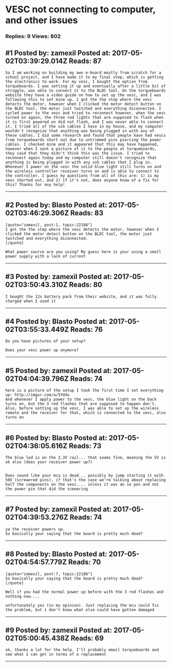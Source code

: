 # VESC not connecting to computer, and other issues

### Replies: 9 Views: 802

## \#1 Posted by: zamexil Posted at: 2017-05-02T03:39:29.014Z Reads: 87

```
So I am working on building my own e-board mostly from scratch for a school project, and I have made it to my final step, which is getting the electronics to work. For my vesc, I bought the option from torqueboards. I was setting it up and eventually after a little bit of struggle, was able to connect it to the BLDC tool. On the torqueboards website they have a video guide on how to set up the vesc, and I was following this to set mine up. I got the the step where the vesc detects the motor, however when I clicked the motor detect button on the BLDC tool, the motor just twitched and everything diconnected. I cycled power to the vesc and tried to reconnect however, when the vesc turned on again, the three red lights that are supposed to flash when it is first powered on did not flash, and I was never able to connect it. I tried all of the usb cables I have in my house, and my computer wouldn't recognize that anything was being plugged in with any of these cables. I did some research and found that people have had vescs from torqueboards short out due to untrimmed pins piercing the power cables. I checked mine and it appeared that this may have happened, however when I sent a picture of it to the people at torqueboards, they said that they didn't think this was the issue. I tried to reconnect again today and my computer still doesn't recognize that anything is being plugged in with any usb cables that I plug in. Whenever I power on the vesc the solid blue light still turns on and the wireless controller receiver turns on and is able to connect to the controller. I guess my questions from all of this are: 1) is my vesc shorted out, and 2) if it's not, does anyone know of a fix for this? Thanks for any help!
```

---
## \#2 Posted by: Blasto Posted at: 2017-05-02T03:46:29.306Z Reads: 83

```
[quote="zamexil, post:1, topic:22188"]
I got the the step where the vesc detects the motor, however when I clicked the motor detect button on the BLDC tool, the motor just twitched and everything diconnected.
[/quote]

What power source are you using? My guess here is your using a small power supply with a lack of current
```

---
## \#3 Posted by: zamexil Posted at: 2017-05-02T03:50:43.310Z Reads: 80

```
I bought the 12s battery pack from their website, and it was fully charged when I used it
```

---
## \#4 Posted by: Blasto Posted at: 2017-05-02T03:55:33.449Z Reads: 76

```
Do you have pictures of your setup? 

Does your vesc power up anymore?
```

---
## \#5 Posted by: zamexil Posted at: 2017-05-02T04:04:39.796Z Reads: 74

```
here is a picture of the setup I took the first time I set everything up: http://imgur.com/a/5YUdu
And whenever I apply power to the vesc, the blue light on the back turns on, but the 3 red flashes that are supposed to happen don't. Also, before setting up the vesc, I was able to set up the wireless remote and the receiver for that, which is connected to the vesc, also turns on
```

---
## \#6 Posted by: Blasto Posted at: 2017-05-02T04:36:05.616Z Reads: 73

```
The blue led is on the 3.3V rail... that seams fine, meaning the 5V is ok also (does your receiver power up?)


Does sound like your mcu is dead... possibly by jump starting it with 50V (screwered pins), if that's the case we're talking about replacing half the components on the vesc.... inless it was an io pon and not the power pin that did the scewering
```

---
## \#7 Posted by: zamexil Posted at: 2017-05-02T04:39:53.276Z Reads: 74

```
ya the receiver powers up. 
So basically your saying that the board is pretty much dead?
```

---
## \#8 Posted by: Blasto Posted at: 2017-05-02T04:54:57.779Z Reads: 70

```
[quote="zamexil, post:7, topic:22188"]
So basically your saying that the board is pretty much dead?
[/quote]

Well if you had the normal power up before with the 3 red flashes and nothing now.... 

unfortunately yes (in my opinion). Just replacing the mcu could fix the problem, but i don't know what else could have gotten damaged
```

---
## \#9 Posted by: zamexil Posted at: 2017-05-02T05:00:45.438Z Reads: 69

```
ok, thanks a lot for the help. I'll probably email torqueboards and see what I can get in terms of a replacement
```

---
